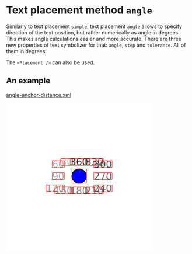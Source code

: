 
# Text placement method `angle`

Similarly to text placement `simple`, text placement `angle` allows to specify direction of the text position, but rather numerically as angle in degrees. This makes angle calculations easier and more accurate. There are three new properties of text symbolizer for that: `angle`, `step` and `tolerance`. All of them in degrees.

The `<Placement />` can also be used.

## An example

[angle-anchor-distance.xml](https://github.com/mapycz/test-data-visual/blob/master/styles/angle-anchor-distance.xml)

![angle-anchor-distance](https://raw.githubusercontent.com/mapycz/test-data-visual/master/images/angle-anchor-distance-400-400-1.0-agg-reference.png)
